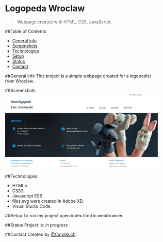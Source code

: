 # Logopeda Wroclaw
> Webpage created with HTML, CSS, JavaScript.

##Table of Contents

* [General info](#general-info)
* [Screenshots](#screenshots)
* [Technologies](#technologies)
* [Setup](#setup)
* [Status](#status)
* [Contact](#contact)

##General info
This project is a simple webpage created for a logopedist from Wroclaw. 

##Screenshots
![Example screenshot](./img/screenshot.png)

##Technologies
* HTML5
* CSS3
* Javascript ES6
* files.svg were created in Adobe XD,
* Visual Studio Code.

##Setup
To run my project open index.html in webbrowser.

##Status
Project is: _in progress_

##Contact
Created by [@CarolKuch](https://github.com/CarolKuch)